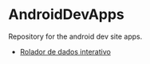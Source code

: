 # AndroidDevApps
Repository for the android dev site apps.

 - [Rolador de dados interativo](roladorDeDadosInterativo/)

